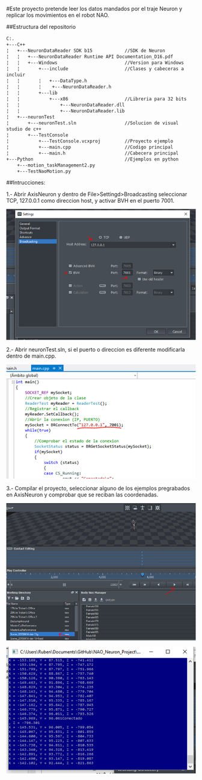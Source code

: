 #Este proyecto pretende leer los datos mandados por el traje Neuron y replicar los movimientos en el robot NAO.

##Estructura del repositorio

```
C:.
+---C++					
¦   +---NeuronDataReader SDK b15			//SDK de Neuron
¦   ¦   +---NeuronDataReader Runtime API Documentation_D16.pdf  
¦   ¦   +---Windows							//Version para Windows
¦   ¦       +---include						//Clases y cabeceras a incluir
¦   ¦       ¦	+---DataType.h
¦   ¦       ¦    +---NeuronDataReader.h			
¦   ¦       +---lib
¦   ¦           +---x86						//Libreria para 32 bits
¦   ¦               +---NeuronDataReader.dll
¦   ¦               +---NeuronDataReader.lib
¦   +---neuronTest			
¦       +---neuronTest.sln					//Solucion de visual studio de c++
¦       +---TestConsole			
¦           +---TestConsole.vcxproj			//Proyecto ejemplo
¦           +---main.cpp					//Codigo principal
¦           +---main.h						//Cabecera principal
+---Python									//Ejemplos en python
    +---motion_taskManagement2.py
    +---TestNaoMotion.py
```

##Intrucciones:

1.- Abrir AxisNeuron y dentro de File>Settingd>Broadcasting seleccionar TCP, 127.0.0.1 como direccion host, y activar BVH en el puerto 7001.

![alt tag](https://github.com/RuVT/NeuronToNao/blob/master/Image/Settings.PNG?raw=true)

2.- Abrir neuronTest.sln, si el puerto o direccion es diferente modificarla dentro de main.cpp.

![alt tag](https://github.com/RuVT/NeuronToNao/blob/master/Image/main.cpp.PNG?raw=true)

3.- Compilar el proyecto, seleccionar alguno de los ejemplos pregrabados en AxisNeuron y comprobar que se reciban las coordenadas.

![alt tag](https://github.com/RuVT/NeuronToNao/blob/master/Image/AxisNeuron.PNG?raw=true)


![alt tag](https://github.com/RuVT/NeuronToNao/blob/master/Image/TestConsole.PNG?raw=true)
